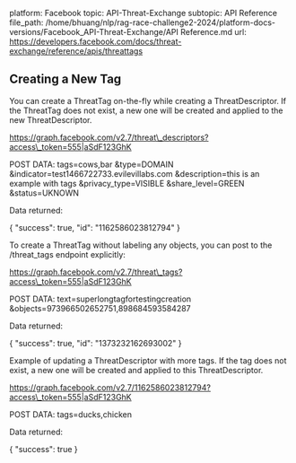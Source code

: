 platform: Facebook
topic: API-Threat-Exchange
subtopic: API Reference
file_path: /home/bhuang/nlp/rag-race-challenge2-2024/platform-docs-versions/Facebook_API-Threat-Exchange/API Reference.md
url: https://developers.facebook.com/docs/threat-exchange/reference/apis/threattags


## Creating a New Tag

You can create a ThreatTag on-the-fly while creating a ThreatDescriptor. If the ThreatTag does not exist, a new one will be created and applied to the new ThreatDescriptor.

https://graph.facebook.com/v2.7/threat\_descriptors?access\_token=555|aSdF123GhK

POST DATA:
  tags=cows,bar
  &amp;type=DOMAIN
  &amp;indicator=test1466722733.evilevillabs.com
  &amp;description=this is an example with tags
  &amp;privacy\_type=VISIBLE
  &amp;share\_level=GREEN
  &amp;status=UKNOWN

Data returned:

{
  "success": true,
  "id": "1162586023812794"
}

To create a ThreatTag without labeling any objects, you can post to the /threat\_tags endpoint explicitly:

https://graph.facebook.com/v2.7/threat\_tags?access\_token=555|aSdF123GhK

POST DATA:
  text=superlongtagfortestingcreation
  &amp;objects=973966502652751,898684593584287

Data returned:

{
  "success": true,
  "id": "1373232162693002"
}

Example of updating a ThreatDescriptor with more tags. If the tag does not exist, a new one will be created and applied to this ThreatDescriptor.

https://graph.facebook.com/v2.7/1162586023812794?access\_token=555|aSdF123GhK

POST DATA:
  tags=ducks,chicken

Data returned:

{
  "success": true
}